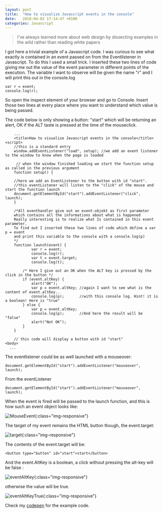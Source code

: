 ```yaml
---
layout: post
title:  "How to visualize Javascript events in the console"
date:   2018-04-02 17:14:47 +0100 
categories: Javascript
---
```


> I’ve always learned more about web design by dissecting examples in the wild rather than reading white papers

I got here a trivial example of a Javascript code. I was curious to see what exactly is contained in an event passed on from the Eventlistener in Javascript.
To do this I used a small trick. I inserted these two lines of code giving me out the value of the event parameter in 
different points of the execution. The variable I want to observe will be given the name "r" and I will print this out in the console.log

    var r = event;
    console.log(r);

So open the inspect element of your browser and go to Console. Insert those two lines at every place where you want to understand which value is being passed.

The code below is only showing a button: "start" which will be returning an alert, OK if the ALT taste is pressed at the time of the mouseclick.

    	...
        <title>How to visualize Javascript events in the console</title>
    <script>
    	//this is a standard entry
        window.addEventListener("load", setup); //we add an event listener to the window to know when the page is loaded 
        
         // when the window finished loading we start the function setup as called in the previous argument
        function setup() {
        
        //here we add an EventListener to the button with id "start".
        //this eventListener will listen to the "click" of the mouse and start the function launch  
        document.getElementById("start").addEventListener("click", launch);
        }

        /*All eventhandler give out an event-objekt as first parameter
        which contains all the informations about what is happened
        Really interesting is to realize what Is contained in this event parameter.
        To find out I inserted these two lines of code which define a var p = event 
        and print this variable to the console with a console.log(p)
        */
        function launch(event) { 
        		var r = event;
                console.log(r);
                var t = event.target;
                console.log(t);
                
            /* Here I give out an OK when the ALT key is pressed by the click in the button */
            if (event.altKey) {
                alert("OK");
                var p = event.altKey; //again I want to see what is the content of event.altKey..
                console.log(p); 	  //with this console log. Hint! it is a boolean! Here is "true"
            } else {
                var p = event.altKey;
                console.log(p);		  //And here the result will be "false"			
                alert("Not OK");		
            }
        }
        
        // this code will display a button with id "start"
    <body>
      ...     
        
        
The eventlistener could be as well launched with a mouseover:
    
    document.getElementById("start").addEventListener("mouseover", launch);      

From the eventListener 

    document.getElementById("start").addEventListener("mouseover", launch);

When the event is fired will be passed to the launch function, 
and this is how such an event object looks like:

![MouseEvent](/img/MouseEvent.png){:class="img-responsive"}

The target of my event remains the HTML button though, the event.target:

![target](/img/target.png){:class="img-responsive"}

The contents of the event.target will be:
    
    <button type="button" id="start">start</button>  
    
And the event.AltKey is a boolean, a click without pressing the alt-key will be false :

![eventAltKey](/img/eventAltKey.png){:class="img-responsive"}

otherwise the value will be true.

![eventAltKeyTrue](/img/eventAltKeyTrue.png){:class="img-responsive"}

Check my [codepen](https://codepen.io/multitudes/full/XEOZyR) for the example code.


        